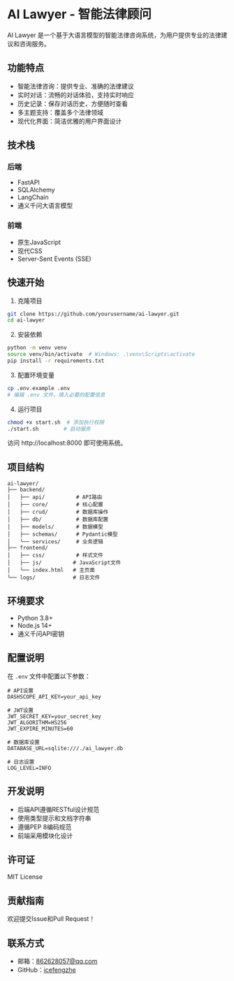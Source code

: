 # AI Lawyer - 智能法律顾问

AI Lawyer 是一个基于大语言模型的智能法律咨询系统，为用户提供专业的法律建议和咨询服务。

## 功能特点

- 智能法律咨询：提供专业、准确的法律建议
- 实时对话：流畅的对话体验，支持实时响应
- 历史记录：保存对话历史，方便随时查看
- 多主题支持：覆盖多个法律领域
- 现代化界面：简洁优雅的用户界面设计

## 技术栈

### 后端
- FastAPI
- SQLAlchemy
- LangChain
- 通义千问大语言模型

### 前端
- 原生JavaScript
- 现代CSS
- Server-Sent Events (SSE)

## 快速开始

1. 克隆项目
```bash
git clone https://github.com/yourusername/ai-lawyer.git
cd ai-lawyer
```

2. 安装依赖
```bash
python -m venv venv
source venv/bin/activate  # Windows: .\venv\Scripts\activate
pip install -r requirements.txt
```

3. 配置环境变量
```bash
cp .env.example .env
# 编辑 .env 文件，填入必要的配置信息
```

4. 运行项目
```bash
chmod +x start.sh  # 添加执行权限
./start.sh        # 启动服务
```

访问 http://localhost:8000 即可使用系统。

## 项目结构

```
ai-lawyer/
├── backend/
│   ├── api/          # API路由
│   ├── core/         # 核心配置
│   ├── crud/         # 数据库操作
│   ├── db/           # 数据库配置
│   ├── models/       # 数据模型
│   ├── schemas/      # Pydantic模型
│   └── services/     # 业务逻辑
├── frontend/
│   ├── css/          # 样式文件
│   ├── js/          # JavaScript文件
│   └── index.html   # 主页面
└── logs/            # 日志文件
```

## 环境要求

- Python 3.8+
- Node.js 14+
- 通义千问API密钥

## 配置说明

在 `.env` 文件中配置以下参数：

```env
# API设置
DASHSCOPE_API_KEY=your_api_key

# JWT设置
JWT_SECRET_KEY=your_secret_key
JWT_ALGORITHM=HS256
JWT_EXPIRE_MINUTES=60

# 数据库设置
DATABASE_URL=sqlite:///./ai_lawyer.db

# 日志设置
LOG_LEVEL=INFO
```

## 开发说明

- 后端API遵循RESTful设计规范
- 使用类型提示和文档字符串
- 遵循PEP 8编码规范
- 前端采用模块化设计

## 许可证

MIT License

## 贡献指南

欢迎提交Issue和Pull Request！

## 联系方式

- 邮箱：862628057@qq.com
- GitHub：[icefengzhe](https://github.com/icefengzhe)
